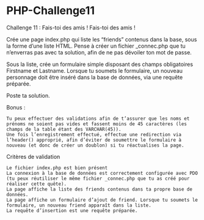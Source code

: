 # PHP-Challenge11
Challenge 11 : Fais-toi des amis !
Fais-toi des amis !

Crée une page index.php qui liste les “friends” contenus dans la base, sous la forme d’une liste HTML.
Pense à créer un fichier _connec.php que tu n’enverras pas avec ta solution, afin de ne pas dévoiler ton mot de passe.

Sous la liste, crée un formulaire simple disposant des champs obligatoires Firstname et Lastname.
Lorsque tu soumets le formulaire, un nouveau personnage doit être inséré dans la base de données, via une requête préparée.

Poste ta solution.

Bonus :

    Tu peux effectuer des validations afin de t’assurer que les noms et prénoms ne soient pas vides et fassent moins de 45 caractères (les champs de la table étant des VARCHAR(45)).
    Une fois l’enregistrement effectué, effectue une redirection via l’header() approprié, afin d’éviter de soumettre le formulaire à nouveau (et donc de créer un doublon) si tu réactualises la page.

Critères de validation

    Le fichier index.php est bien présent
    La connexion à la base de données est correctement configurée avec PDO (tu peux réutiliser le même fichier _connec.php que tu as créé pour réaliser cette quête).
    La page affiche la liste des friends contenus dans ta propre base de données.
    La page affiche un formulaire d’ajout de friend. Lorsque tu soumets le formulaire, un nouveau friend apparaît dans la liste.
    La requête d’insertion est une requête préparée.
